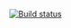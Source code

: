 [![Build status](https://ci.appveyor.com/api/projects/status/armcesyo6o5g6t2u?svg=true)](https://ci.appveyor.com/project/PollyRed/object-homework)